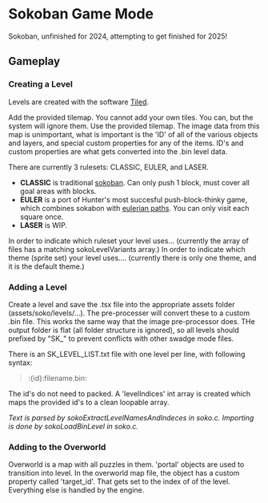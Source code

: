 # Sokoban Game Mode

Sokoban, unfinished for 2024, attempting to get finished for 2025!

## Gameplay

### Creating a Level
Levels are created with the software [Tiled](https://www.mapeditor.org/). 

Add the provided tilemap. You cannot add your own tiles. You can, but the system will ignore them. Use the provided tilemap. The image data from this map is unimportant, what is important is the 'ID' of all of the various objects and layers, and special custom properties for any of the items. ID's and custom properties are what gets converted into the .bin level data.

There are currently 3 rulesets: CLASSIC, EULER, and LASER.

- **CLASSIC** is traditional [sokoban](https://en.wikipedia.org/wiki/Sokoban). Can only push 1 block, must cover all goal areas with blocks.
- **EULER** is a port of Hunter's most succesful push-block-thinky game, which combines sokabon with [eulerian paths](https://en.wikipedia.org/wiki/Eulerian_path). You can only visit each square once.
- **LASER** is WIP.

In order to indicate which ruleset your level uses...  (currently the array of files has a matching sokoLevelVariants array.)
In order to indicate which theme (sprite set) your level uses.... (currently there is only one theme, and it is the default theme.)

### Adding a Level
Create a level and save the .tsx file into the appropriate assets folder (assets/soko/levels/...). The pre-processer will convert these to a custom .bin file. This works the same way that the image pre-processor does. THe output folder is flat (all folder structure is ignored), so all levels should prefixed by "SK_" to prevent conflicts with other swadge mode files. 

There is an SK_LEVEL_LIST.txt file with one level per line, with following syntax:

> :{id}:filename.bin:

The id's do not need to packed. A 'levelIndices' int array is created which maps the provided id's to a clean loopable array.

*Text is parsed by sokoExtractLevelNamesAndIndeces in soko.c. Importing is done by sokoLoadBinLevel in soko.c.*

### Adding to the Overworld

Overworld is a map with all puzzles in them. 'portal' objects are used to transition into level.
 In the overworld map file, the object has a custom property called 'target_id'. That gets set to the index of of the level. Everything else is handled by the engine.




 